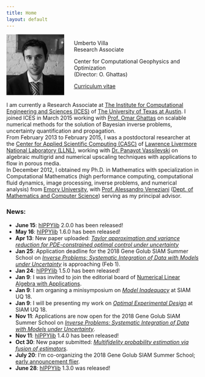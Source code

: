 ```yaml
---
title: Home
layout: default
---
```


<div id="twosided">
<div id="left" style="float: left; max-width: 30%;border: 10px"> 
    <img src="images/profile.jpg" />
</div>
<div id="right" style="float: right; width: 65%; vertical-align: middle;">
<p> Umberto Villa <br> Research Associate</p>
<p> Center for Computational Geophysics and Optimization <br> (Director: O. Ghattas) </p>
<p> <a href="files/UmbertoVilla_cv.pdf">Curriculum vitae </a> </p>
</div>
</div>
<div id="clearer" style="clear: both"> </div>

I am currently a Research Associate at [The Institute for Computational Engineering and Sciences (ICES)](http://ices.utexas.edu/) of [The University of Texas at Austin](http://utexas.edu/).
I joined ICES in March 2015 working with [Prof. Omar Ghattas](http://users.ices.utexas.edu/~omar) on scalable numerical methods for the solution of Bayesian inverse problems, uncertainty quantification and propagation.<br>
From February 2013 to February 2015, I was a postdoctoral researcher at the [Center for Applied Scientific Computing (CASC)](http://computation.llnl.gov/casc/) of
[Lawrence Livermore National Laboratory (LLNL)](https://llnl.gov/), working with [Dr. Panayot Vassilevski](http://people.llnl.gov/vassilevski1) on algebraic multigrid and numerical upscaling techniques with applications to flow in porous media.<br>
In December 2012, I obtained my Ph.D. in Mathematics with specialization in Computational Mathematics (high performance computing, computational fluid dynamics, image processing,
inverse problems, and numerical analysis) from [Emory University](http://emory.edu/), with [Prof. Alessandro Veneziani](http://mathcs.emory.edu/~ale)
([Dept. of Mathematics and Computer Science](http://www.mathcs.emory.edu/)) serving as my principal advisor.

### News:

- **June 15**: [hIPPYlib](https://hippylib.github.io) 2.0.0 has been released!
- **May 16**: [hIPPYlib](https://hippylib.github.io) 1.6.0 has been released!
- **Apr 13**: New paper uploaded: [*Taylor approximation and variance reduction for PDE-constrained optimal control under uncertainty*](https://arxiv.org/abs/1804.04301)
- **Jan 25**: Application deadline for the 2018 Gene Golub SIAM Summer School on [*Inverse Problems: Systematic Integration of Data with Models under Uncertainty*](http://g2s3.com) is approaching (Feb 1).
- **Jan 24**: [hIPPYlib](https://hippylib.github.io) 1.5.0 has been released!
- **Jan 9**: I was invited to join the editorial board of [Numerical Linear Algebra with Applications](http://onlinelibrary.wiley.com/journal/10.1002/(ISSN)1099-1506).
- **Jan 9**: I am organing a minisymposium on [*Model Inadequacy*](http://meetings.siam.org/sess/dsp_programsess.cfm?SESSIONCODE=63800) at SIAM UQ 18.
- **Jan 9**: I will be presenting my work on [*Optimal Experimental Design*](http://meetings.siam.org/sess/dsp_programsess.cfm?SESSIONCODE=63734) at SIAM UQ 18.
- **Nov 11**: Applications are now open for the 2018 Gene Golub SIAM Summer School on [*Inverse Problems: Systematic Integration of Data with Models under Uncertainty*](http://g2s3.com).
- **Nov 11**: [hIPPYlib](https://hippylib.github.io) 1.4.0 has been released!
- **Oct 30**: New paper submitted: [*Multifidelity probability estimation via fusion of estimators*](http://web.mit.edu/bokramer/www/img/pubs/KramerMarquesPeherstorferVillaWillcox17-fusedIS-TR.pdf).
- **July 20**: I'm co-organizing the 2018 Gene Golub SIAM Summer School; [early announcement flier](http://math.nyu.edu/~stadler/GGSS18).
- **June 28**: [hIPPYlib](https://hippylib.github.io) 1.3.0 was released!

